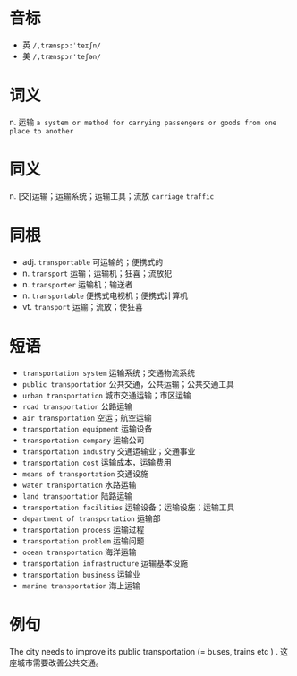 # 音标

- 英 `/ˌtrænspɔ:ˈteɪʃn/`
- 美 `/,trænspɔr'teʃən/`

# 词义

n. 运输
`a system or method for carrying passengers or goods from one place to another`

# 同义

n. [交]运输；运输系统；运输工具；流放
`carriage` `traffic`

# 同根

- adj. `transportable` 可运输的；便携式的
- n. `transport` 运输；运输机；狂喜；流放犯
- n. `transporter` 运输机；输送者
- n. `transportable` 便携式电视机；便携式计算机
- vt. `transport` 运输；流放；使狂喜

# 短语

- `transportation system` 运输系统；交通物流系统
- `public transportation` 公共交通，公共运输；公共交通工具
- `urban transportation` 城市交通运输；市区运输
- `road transportation` 公路运输
- `air transportation` 空运；航空运输
- `transportation equipment` 运输设备
- `transportation company` 运输公司
- `transportation industry` 交通运输业；交通事业
- `transportation cost` 运输成本，运输费用
- `means of transportation` 交通设施
- `water transportation` 水路运输
- `land transportation` 陆路运输
- `transportation facilities` 运输设备；运输设施；运输工具
- `department of transportation` 运输部
- `transportation process` 运输过程
- `transportation problem` 运输问题
- `ocean transportation` 海洋运输
- `transportation infrastructure` 运输基本设施
- `transportation business` 运输业
- `marine transportation` 海上运输

# 例句

The city needs to improve its public transportation (= buses, trains etc ) .
这座城市需要改善公共交通。


